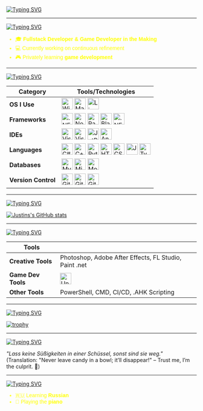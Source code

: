 <a href="https://git.io/typing-svg">
  <img src="https://readme-typing-svg.herokuapp.com?font=Fira+Code&size=28&duration=7000&pause=1000&color=FFD700&center=true&vCenter=true&width=1000&lines=Hi+there+👋+I'm+Justin!" alt="Typing SVG" />
</a>

---

<a href="https://git.io/typing-svg">
  <img src="https://readme-typing-svg.herokuapp.com?font=Fira+Code&size=24&duration=7000&pause=1000&color=FFD700&center=false&vCenter=false&width=1000&lines=🙋‍♂️+About+Me" alt="Typing SVG" />
</a>

<ul style="color:yellow; font-family:Helvetica, Arial, sans-serif;">
  <li>🎓 <strong>Fullstack Developer & Game Developer in the Making</strong></li>
  <li>💻 Currently working on continuous refinement</li>
  <li>🎮 Privately learning <strong>game development</strong></li>
</ul>

---

<a href="https://git.io/typing-svg">
  <img src="https://readme-typing-svg.herokuapp.com?font=Fira+Code&size=24&duration=7000&pause=1000&color=FFD700&center=false&vCenter=false&width=1000&lines=🚀+My+Tech+Stack" alt="Typing SVG" />
</a>


| **Category**        | **Tools/Technologies**                                                                                                                                                                                                                                                                                                                                                 |
|--------------------|-------------------------------------------------------------------------------------------------------------------------------------------------------------------------------------------------------------------------------------------------------------------------------------------------------------------------------------------------------------------------|
| **OS I Use**       | <img src="https://cdn.jsdelivr.net/gh/devicons/devicon/icons/windows8/windows8-original.svg" alt="Windows" title="Windows" width="30" height="30"/> <img src="https://cdn.jsdelivr.net/gh/devicons/devicon/icons/apple/apple-original.svg" alt="Mac" title="Mac" width="30" height="30"/> <img src="https://cdn.jsdelivr.net/gh/devicons/devicon/icons/linux/linux-original.svg" alt="Linux" title="Linux" width="30" height="30"/> |
| **Frameworks**     | <img src="https://cdn.jsdelivr.net/gh/devicons/devicon/icons/dotnetcore/dotnetcore-original.svg" alt=".NET Framework" title=".NET Framework" width="30" height="30"/> <img src="https://cdn.jsdelivr.net/gh/devicons/devicon/icons/nodejs/nodejs-original.svg" alt="Node.js" title="Node.js" width="30" height="30"/> <img src="https://cdn.jsdelivr.net/gh/devicons/devicon/icons/html5/html5-original.svg" alt="Razor" title="Razor" width="30" height="30"/> <img src="https://cdn.jsdelivr.net/gh/devicons/devicon/icons/html5/html5-original.svg" alt="Blazor" title="Blazor" width="30" height="30"/> <img src="https://cdn.jsdelivr.net/gh/devicons/devicon/icons/android/android-original.svg" alt=".NET MAUI" title=".NET MAUI" width="30" height="30"/> |
| **IDEs**           | <img src="https://cdn.jsdelivr.net/gh/devicons/devicon/icons/visualstudio/visualstudio-plain.svg" alt="Visual Studio" title="Visual Studio" width="30" height="30"/> <img src="https://cdn.jsdelivr.net/gh/devicons/devicon/icons/vscode/vscode-original.svg" alt="Visual Studio Code" title="Visual Studio Code" width="30" height="30"/> <img src="https://cdn.jsdelivr.net/gh/devicons/devicon/icons/jetbrains/jetbrains-original.svg" alt="JetBrains Rider" title="JetBrains Rider" width="30" height="30"/> <img src="https://cdn.jsdelivr.net/gh/devicons/devicon/icons/androidstudio/androidstudio-original.svg" alt="Android Studio" title="Android Studio" width="30" height="30"/> |
| **Languages**      | <img src="https://cdn.jsdelivr.net/gh/devicons/devicon/icons/csharp/csharp-original.svg" alt="C#" title="C#" width="30" height="30"/> <img src="https://cdn.jsdelivr.net/gh/devicons/devicon/icons/cplusplus/cplusplus-original.svg" alt="C++" title="C++" width="30" height="30"/> <img src="https://cdn.jsdelivr.net/gh/devicons/devicon/icons/python/python-original.svg" alt="Python" title="Python" width="30" height="30"/> <img src="https://cdn.jsdelivr.net/gh/devicons/devicon/icons/html5/html5-original.svg" alt="HTML" title="HTML" width="30" height="30"/> <img src="https://cdn.jsdelivr.net/gh/devicons/devicon/icons/css3/css3-original.svg" alt="CSS" title="CSS" width="30" height="30"/> <img src="https://cdn.jsdelivr.net/gh/devicons/devicon/icons/javascript/javascript-original.svg" alt="JavaScript" title="JavaScript" width="30" height="30"/> <img src="https://cdn.jsdelivr.net/gh/devicons/devicon/icons/typescript/typescript-original.svg" alt="TypeScript" title="TypeScript" width="30" height="30"/>             |
| **Databases**      | <img src="https://cdn.jsdelivr.net/gh/devicons/devicon/icons/mysql/mysql-original.svg" alt="MySQL" title="MySQL" width="30" height="30"/> <img src="https://cdn.jsdelivr.net/gh/devicons/devicon/icons/microsoftsqlserver/microsoftsqlserver-plain.svg" alt="Microsoft SQL Server" title="Microsoft SQL Server" width="30" height="30"/> <img src="https://cdn.jsdelivr.net/gh/devicons/devicon/icons/mongodb/mongodb-original.svg" alt="MongoDB" title="MongoDB" width="30" height="30"/> |
| **Version Control**| <img src="https://cdn.jsdelivr.net/gh/devicons/devicon/icons/git/git-original.svg" alt="Git" title="Git" width="30" height="30"/> <img src="https://cdn.jsdelivr.net/gh/devicons/devicon/icons/gitlab/gitlab-original.svg" alt="GitLab" title="GitLab" width="30" height="30"/> <img src="https://cdn.jsdelivr.net/gh/devicons/devicon/icons/github/github-original.svg" alt="GitHub" title="GitHub" width="30" height="30"/>                         |


---

<a href="https://git.io/typing-svg">
  <img src="https://readme-typing-svg.herokuapp.com?font=Fira+Code&size=24&duration=7000&pause=1000&color=FFD700&center=false&vCenter=false&width=1000&lines=📊+Most+Used+Languages" alt="Typing SVG" />
</a>

[![Justins's GitHub stats](https://github-readme-stats.vercel.app/api?username=justinberr)](https://github.com/anuraghazra/github-readme-stats)

---

<a href="https://git.io/typing-svg">
  <img src="https://readme-typing-svg.herokuapp.com?font=Fira+Code&size=24&duration=7000&pause=1000&color=FFD700&center=false&vCenter=false&width=1000&lines=🛠+Other+Tools" alt="Typing SVG" />
</a>

| **Tools**           |                                                                                                                                                                                                                                                                                                                                                                        |
|---------------------|------------------------------------------------------------------------------------------------------------------------------------------------------------------------------------------------------------------------------------------------------------------------------------------------------------------------------------------------------------------------|
| **Creative Tools**  | Photoshop, Adobe After Effects, FL Studio, Paint .net                                                                                                                                                                                                                                                                                                                                       |
| **Game Dev Tools**  | <img src="https://cdn.jsdelivr.net/gh/devicons/devicon/icons/unrealengine/unrealengine-original.svg" alt="Unreal Engine 5" title="Unreal Engine 5" width="30" height="30"/>                                                                                                                                                                                           |
| **Other Tools**     | PowerShell, CMD, CI/CD, .AHK Scripting                                                                                                                                                                                                                                                                                                                                |

---

<a href="https://git.io/typing-svg">
  <img src="https://readme-typing-svg.herokuapp.com?font=Fira+Code&size=24&duration=7000&pause=1000&color=FFD700&center=false&vCenter=false&width=1000&lines=🏆+GitHub+Trophies" alt="Typing SVG" />
</a>

[![trophy](https://github-profile-trophy.vercel.app/?username=justinberr&theme=onestar&no-bg=true&margin-w=15&margin-h=15)](https://github.com/ryo-ma/github-profile-trophy)

---

<a href="https://git.io/typing-svg">
  <img src="https://readme-typing-svg.herokuapp.com?font=Fira+Code&size=24&duration=7000&pause=1000&color=FFD700&center=false&vCenter=false&width=1000&lines=🌟+Fun+Quote" alt="Typing SVG" />
</a>

_"Lass keine Süßigkeiten in einer Schüssel, sonst sind sie weg."_  
(Translation: "Never leave candy in a bowl; it’ll disappear!" – Trust me, I’m the culprit. 🍭)

---

<a href="https://git.io/typing-svg">
  <img src="https://readme-typing-svg.herokuapp.com?font=Fira+Code&size=24&duration=7000&pause=1000&color=FFD700&center=false&vCenter=false&width=1000&lines=🎵+Fun+Facts" alt="Typing SVG" />
</a>

<ul style="color:yellow; font-family:Helvetica, Arial, sans-serif;">
  <li>🇷🇺 Learning <strong>Russian</strong></li>
  <li>🎹 Playing the <strong>piano</strong></li>
</ul>
